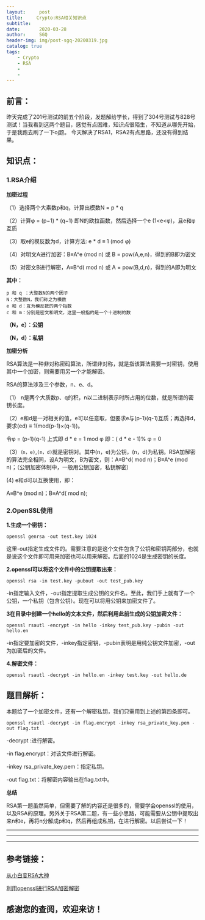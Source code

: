 ```yaml
---
layout:     post
title:     Crypto:RSA相关知识点
subtitle:   
date:       2020-03-28
author:     SGQ
header-img: img/post-sgq-20200319.jpg
catalog: true
tags:
    - Crypto
    - RSA
    - 
    - 
---
```



## 前言：
    
昨天完成了201号测试的前五个阶段，发题解给学长，得到了304号测试与828号测试！当我看到这两个题目，感觉有点困难，知识点很陌生，不知道从哪先开始，于是我跑去刷了一下oj题。
今天解决了RSA1，RSA2有点思路，还没有得到结果。

## 知识点：

### 1.RSA介绍

**加密过程**

（1）选择两个大素数p和q，计算出模数N = p * q

（2）计算φ = (p−1) * (q−1) 即N的欧拉函数，然后选择一个e (1<e<φ)，且e和φ互质

（3）取e的模反数为d，计算方法: e * d ≡ 1 (mod φ)

（4）对明文A进行加密：B≡A^e (mod n) 或 B = pow(A,e,n)，得到的B即为密文

（5）对密文B进行解密，A≡B^d( mod n) 或 A = pow(B,d,n)，得到的A即为明文

**其中：**

    p 和 q ：大整数N的两个因子
    N：大整数N，我们称之为模数
    e 和 d：互为模反数的两个指数
    c 和 m：分别是密文和明文，这里一般指的是一个十进制的数

**（N，e）：公钥**

**（N，d）：私钥**

**加密分析**

RSA算法是一种非对称密码算法，所谓非对称，就是指该算法需要一对密钥，使用其中一个加密，则需要用另一个才能解密。

RSA的算法涉及三个参数，n、e、d。

（1） n是两个大质数p、q的积，n以二进制表示时所占用的位数，就是所谓的密钥长度。

（2）e和d是一对相关的值，e可以任意取，但要求e与(p-1)(q-1)互质；再选择d，要求(ed) ≡ 1(mod(p-1)×(q-1))。

令φ = (p-1)(q-1) 上式即 d * e = 1 mod φ 即：( d * e - 1)% φ = 0

（3）`（n，e)`,`(n，d)`就是密钥对。其中(n，e)为公钥，(n，d)为私钥。RSA加解密的算法完全相同，设A为明文，B为密文，则：A≡B^d( mod n)；B≡A^e (mod n)；（公钥加密体制中，一般用公钥加密，私钥解密）

(4) e和d可以互换使用，即：

A≡B^e (mod n)；B≡A^d( mod n);

### 2.OpenSSL使用

**1.生成一个密钥：**

`openssl genrsa -out test.key 1024`

这里-out指定生成文件的。需要注意的是这个文件包含了公钥和密钥两部分，也就是说这个文件即可用来加密也可以用来解密。后面的1024是生成密钥的长度。

**2.openssl可以将这个文件中的公钥提取出来：**

`openssl rsa -in test.key -pubout -out test_pub.key`

-in指定输入文件，-out指定提取生成公钥的文件名。至此，我们手上就有了一个公钥，一个私钥（包含公钥）。现在可以将用公钥来加密文件了。

**3在目录中创建一个hello的文本文件，然后利用此前生成的公钥加密文件：**

`openssl rsautl -encrypt -in hello -inkey test_pub.key -pubin -out hello.en `

-in指定要加密的文件，-inkey指定密钥，-pubin表明是用纯公钥文件加密，-out为加密后的文件。

**4.解密文件：**

`openssl rsautl -decrypt -in hello.en -inkey test.key -out hello.de`


## 题目解析：

本题给了一个加密文件，还有一个解密私钥，我们只需用到上述的第四条即可。

`openssl rsautl -decrypt -in flag.encrypt -inkey rsa_private_key.pem -out flag.txt`

-decrypt :进行解密。

-in flag.encrypt：对该文件进行解密。

-inkey rsa_private_key.pem：指定私钥。

-out flag.txt：将解密内容输出在flag.txt中。

**总结**

RSA第一题虽然简单，但需要了解的内容还是很多的，需要学会openssl的使用，以及RSA的原理。另外关于RSA第二题，有一些小思路，可能需要从公钥中提取出来n和e，再将n分解成p和q，然后再组成私钥，在进行解密。以后尝试一下！






****
****
*****
## 参考链接：

[从小白变RSA大神](https://cloud.tencent.com/developer/article/1070314)


[利用openssl进行RSA加密解密](https://www.cnblogs.com/jukan/p/5526740.html)

## 感谢您的查阅，欢迎来访！